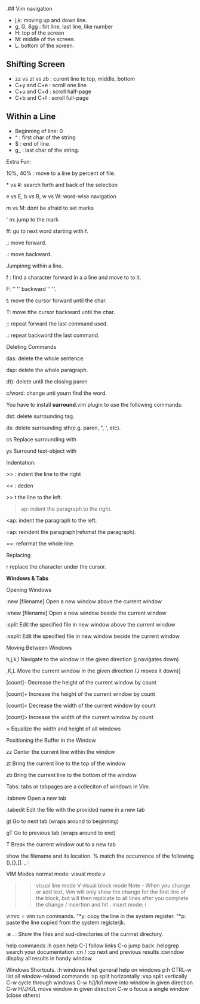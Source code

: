.## Vim navigation

* j,k: moving up and down line.
* g, G, 8gg : firt line, last line, like number 
* H: top of the screen
* M: middle of the screen.
* L: bottom of the xcreen.

## Shifting Screen 
* zz vs zt vs zb : curent line to top, middle, bottom
* C+y and C+e : scroll one line 
* C+u and C+d : scroll half-page
* C+b and C+f :  scroll full-page

## Within a Line
* Beginning of line: 0 
* ^ : first char of the string
* $ : end of line.
* g_ : last char of the string.
  
Extra Fun:

10%, 40% : move to a line by percent of file.

\* vs #: search forth and back of the selection 

e vs E, b vs B, w vs W: word-wise navigation

m vs M: dont be afraid to set marks

\' m: jump to the mark

ff: go to next word starting with f.

,: move forward.

.: move backward.

Jumpinng within a line.

f<char> : find a character forward in a a line and move to to it.

F<char>: '' '' backward '' ''. 

t<char>: move the cursor forward until the char.

T<char>: move tthe cursor backward until the char. 

;: repeat forward the last command used. 

.: repeat backword the last command.



Deleting Commands

das: delete the whole sentence.

dap: delete the whole paragraph.

dt): delete until the closing paren

c/word: change unti yourn find the word. 

You have to install **surround**.vim plugin to use the following commands:

dst: delete surrounding tag. 

ds<sth>: delete surrounding sth(e.g. paren, ", ', etc).

cs<char><newchar>	Replace surrounding <character> with <new character>

ys<txt-obj><char>	Surround text-object with <character>

Indentation:

\>> : indent the line to the right

<< : deden

\>> t the line to the left.

>ap: indent the paragraph to the right.

<ap: indent the paragraph to the left.

=ap: reindent the paragraph(refomat the paragraph).

==: reformat the whole line.

Replacing

r<char> replace the character under the cursor. 


**Windows & Tabs**

Opening Windows

:new [filename]	        Open a new window above the current window

:vnew [filename]	Open a new window beside the current window

:split <filename>	Edit the specified file in new window above the current window

:vsplit <filename>	Edit the specified file in new window beside the current window

Moving Between Windows

<C-w>h,j,k,l	Navigate to the window in the given direction (<C-w>j navigates down)

,K,L	Move the current window in the given direction (<C-w>J moves it down)]

[count]<C-w>-	Decrease the height of the current window by count

[count]<C-w>+	Increase the height of the current window by count

[count]<C-w><	Decrease the width of the current window by count

[count]<C-w>>	Increase the width of the current window by count

<C-w>=   	Equalize the width and height of all windows

Positioning the Buffer in the Window

zz	Center the current line within the window

zt	Bring the current line to the top of the window

zb	Bring the current line to the bottom of the window

Tabs: tabs or tabpages are a colleciton of windows in Vim. 

:tabnew	                Open a new tab

:tabedit <filename>	Edit the file with the provided name in a new tab

gt	                Go to next tab (wraps around to beginning)

gT                Go to previous tab (wraps around to end)

<C-w>T	                Break the current window out to a new tab


<C-G> show the filename and its location.
% match the occurrence of the following (),{},[].
<C-I>, <C-O>:  

VIM Modes
normal mode: <ESC> 
visual mode v
>> visual line mode  V
>> visual block mode  <C-v> 
Note - When you change or add text, Vim will only show the change for the first line of the block, but will then replicate to all lines after you complete the change / insertion and hit <esc>.
insert mode: i

vimrc = vim run commands.
"*y: copy the line in the system register.
"*p: paste the line copied from the system registerjk.

:e . : Show the files and sud-directories of the currnet directory.


help commands
:h open help
C-] follow links
C-o jump back
:helpgrep search your documentation
:cn / :cp next and previous results
:cwindow display all results in handy window

Windows Shortcuts.
:h windows hhet general help on windows
p:h CTRL-w list all window-related commands
:sp split horizontally
:vsp split vertically
C-w cycle through windows
C-w h/j/k/l move into window in given direction
C-w H/J/K/L move window in given direction
C-w o focus a single window (close others)



